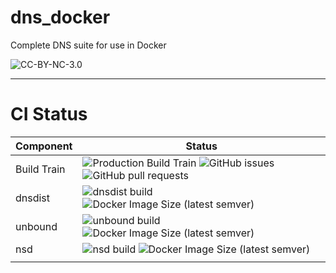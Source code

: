 # dns_docker
Complete DNS suite for use in Docker

![CC-BY-NC-3.0](https://i.creativecommons.org/l/by-nc/3.0/88x31.png)

---
# CI Status
| Component   | Status               |
|-------------|----------------------|
| Build Train | ![Production Build Train](https://github.com/rootwyrm/dns_docker/workflows/Production%20Build%20Train/badge.svg) ![GitHub issues](https://img.shields.io/github/issues/rootwyrm/dns_docker) ![GitHub pull requests](https://img.shields.io/github/issues-pr/rootwyrm/dns_docker) |
| dnsdist     | ![dnsdist build](https://github.com/rootwyrm/dns_docker/workflows/dnsdist%20build/badge.svg) ![Docker Image Size (latest semver)](https://img.shields.io/docker/image-size/rootwyrm/dnsdist) |
| unbound     | ![unbound build](https://github.com/rootwyrm/dns_docker/workflows/unbound%20build/badge.svg) ![Docker Image Size (latest semver)](https://img.shields.io/docker/image-size/rootwyrm/unbound) |
| nsd         | ![nsd build](https://github.com/rootwyrm/dns_docker/workflows/nsd%20build/badge.svg) ![Docker Image Size (latest semver)](https://img.shields.io/docker/image-size/rootwyrm/nsd) |
|  |  |
